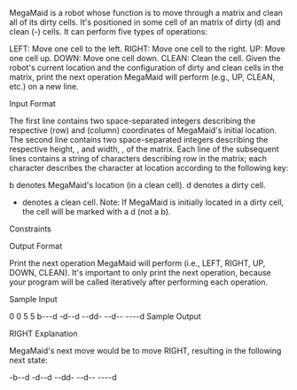 MegaMaid is a robot whose function is to move through a matrix and clean all of its dirty cells. It's positioned in some cell of an  matrix of dirty (d) and clean (-) cells. It can perform five types of operations:

LEFT: Move one cell to the left.
RIGHT: Move one cell to the right.
UP: Move one cell up.
DOWN: Move one cell down.
CLEAN: Clean the cell.
Given the robot's current location and the configuration of dirty and clean cells in the matrix, print the next operation MegaMaid will perform (e.g., UP, CLEAN, etc.) on a new line.

Input Format

The first line contains two space-separated integers describing the respective  (row) and  (column) coordinates of MegaMaid's initial location.
The second line contains two space-separated integers describing the respective height, , and width, , of the matrix.
Each line  of the  subsequent lines contains a string of  characters describing row  in the matrix; each character  describes the character at location  according to the following key:

b denotes MegaMaid's location (in a clean cell).
d denotes a dirty cell.
- denotes a clean cell.
Note: If MegaMaid is initially located in a dirty cell, the cell will be marked with a d (not a b).

Constraints

Output Format

Print the next operation MegaMaid will perform (i.e., LEFT, RIGHT, UP, DOWN, CLEAN). It's important to only print the next operation, because your program will be called iteratively after performing each operation.

Sample Input

0 0
5 5
b---d
-d--d
--dd-
--d--
----d
Sample Output

RIGHT
Explanation

MegaMaid's next move would be to move RIGHT, resulting in the following next state:

-b--d
-d--d
--dd-
--d--
----d
